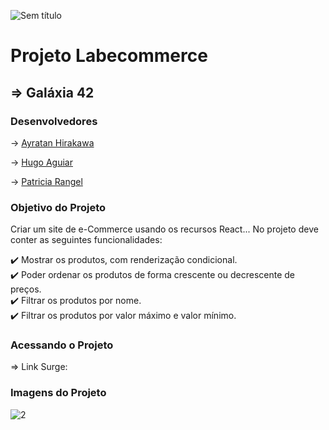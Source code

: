 ![Sem título](https://user-images.githubusercontent.com/86810734/135693933-1f3537e4-ae59-4a63-953b-ab82709179ee.png)

# Projeto Labecommerce
## => Galáxia 42

### Desenvolvedores

-> [Ayratan Hirakawa](https://github.com/Ayratan)

-> [Hugo Aguiar](https://github.com/hugoaguiar87)

-> [Patricia Rangel](https://github.com/PatriciaRGSacramento)


### Objetivo do Projeto

Criar um site de e-Commerce usando os recursos React... No projeto deve conter as seguintes funcionalidades:

✔️ Mostrar os produtos, com renderização condicional. <br>
✔️ Poder ordenar os produtos de forma crescente ou decrescente de preços. <br>
✔️ Filtrar os produtos por nome. <br>
✔️ Filtrar os produtos por valor máximo e valor mínimo.

### Acessando o Projeto

=> Link Surge: 


### Imagens do Projeto

![2](https://user-images.githubusercontent.com/86810734/135695620-b7768dac-f9be-4b56-a061-f22fa99fa8a9.png)



